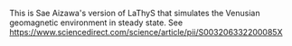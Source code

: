 This is Sae Aizawa's version of LaThyS that simulates the Venusian geomagnetic environment in steady state. See https://www.sciencedirect.com/science/article/pii/S003206332200085X
